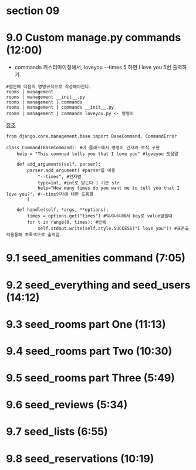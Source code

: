 # section 09

# 9.0 Custom manage.py commands (12:00)

- commands 커스터마이징해서, loveyou --times 5 하면 I love you 5번 출력하기.

```
#앱안에 다음의 명명규칙으로 작성해야한다.
rooms | management
rooms | management __init__.py
rooms | management | commands
rooms | management | commands __init__.py
rooms | management | commands loveyou.py <- 명령어
```

[참조](https://docs.djangoproject.com/en/2.2/howto/custom-management-commands/#module-django.core.management)

```
from django.core.management.base import BaseCommand, CommandError

class Command(BaseCommand): #이 클래스에서 명령어 인자와 로직 구현
    help = "This commnad tells you that I love you" #loveyou 도움말

    def add_arguments(self, parser):
        parser.add_argument( #parser를 이용
            "--times", #인자명
            type=int, #int로 받는다 | 기본 str
            help="How many times do you want me to tell you that I love you?", #--tims인자에 대한 도움말
        )

    def handle(self, *args, **options):
        times = options.get("times") #딕셔너리에서 key로 value얻을때
        for t in range(0, times): #반복
            self.stdout.write(self.style.SUCCESS("I love you")) #표준출력을통해 초록색으로 출력함.
```

# 9.1 seed_amenities command (7:05)

# 9.2 seed_everything and seed_users (14:12)

# 9.3 seed_rooms part One (11:13)

# 9.4 seed_rooms part Two (10:30)

# 9.5 seed_rooms part Three (5:49)

# 9.6 seed_reviews (5:34)

# 9.7 seed_lists (6:55)

# 9.8 seed_reservations (10:19)
